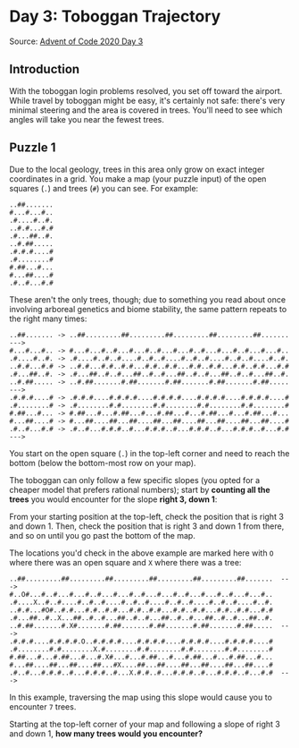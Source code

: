 # Day 3: Toboggan Trajectory
Source: [Advent of Code 2020 Day 3](https://adventofcode.com/2020/day/3)

## Introduction
With the toboggan login problems resolved, you set off toward the airport.
While travel by toboggan might be easy, it's certainly not safe: 
there's very minimal steering and the area is covered in trees. 
You'll need to see which angles will take you near the fewest trees.

## Puzzle 1
Due to the local geology, trees in this area only grow on exact integer coordinates in a grid. 
You make a map (your puzzle input) of the open squares (`.`) and trees (`#`) you can see. For example:

    ..##.......
    #...#...#..
    .#....#..#.
    ..#.#...#.#
    .#...##..#.
    ..#.##.....
    .#.#.#....#
    .#........#
    #.##...#...
    #...##....#
    .#..#...#.#

These aren't the only trees, though; due to something you read about once involving arboreal genetics and biome stability,
the same pattern repeats to the right many times:

    ..##....... -> ..##.........##.........##.........##.........##.......  --->
    #...#...#.. -> #...#...#..#...#...#..#...#...#..#...#...#..#...#...#..
    .#....#..#. -> .#....#..#..#....#..#..#....#..#..#....#..#..#....#..#.
    ..#.#...#.# -> ..#.#...#.#..#.#...#.#..#.#...#.#..#.#...#.#..#.#...#.#
    .#...##..#. -> .#...##..#..#...##..#..#...##..#..#...##..#..#...##..#.
    ..#.##..... -> ..#.##.......#.##.......#.##.......#.##.......#.##.....  --->
    .#.#.#....# -> .#.#.#....#.#.#.#....#.#.#.#....#.#.#.#....#.#.#.#....#
    .#........# -> .#........#.#........#.#........#.#........#.#........#
    #.##...#... -> #.##...#...#.##...#...#.##...#...#.##...#...#.##...#...
    #...##....# -> #...##....##...##....##...##....##...##....##...##....#
    .#..#...#.# -> .#..#...#.#.#..#...#.#.#..#...#.#.#..#...#.#.#..#...#.#  --->


You start on the open square (`.`) in the top-left corner and need to reach the bottom 
(below the bottom-most row on your map).

The toboggan can only follow a few specific slopes (you opted for a cheaper model that prefers rational numbers); 
start by **counting all the trees** you would encounter for the slope **right 3, down 1**:

From your starting position at the top-left, check the position that is right 3 and down 1. 
Then, check the position that is right 3 and down 1 from there, and so on until you go past the bottom of the map.

The locations you'd check in the above example are marked here with `O` where there was an open square 
and `X` where there was a tree:

    ..##.........##.........##.........##.........##.........##.......  --->
    #..O#...#..#...#...#..#...#...#..#...#...#..#...#...#..#...#...#..
    .#....X..#..#....#..#..#....#..#..#....#..#..#....#..#..#....#..#.
    ..#.#...#O#..#.#...#.#..#.#...#.#..#.#...#.#..#.#...#.#..#.#...#.#
    .#...##..#..X...##..#..#...##..#..#...##..#..#...##..#..#...##..#.
    ..#.##.......#.X#.......#.##.......#.##.......#.##.......#.##.....  --->
    .#.#.#....#.#.#.#.O..#.#.#.#....#.#.#.#....#.#.#.#....#.#.#.#....#
    .#........#.#........X.#........#.#........#.#........#.#........#
    #.##...#...#.##...#...#.X#...#...#.##...#...#.##...#...#.##...#...
    #...##....##...##....##...#X....##...##....##...##....##...##....#
    .#..#...#.#.#..#...#.#.#..#...X.#.#..#...#.#.#..#...#.#.#..#...#.#  --->

In this example, traversing the map using this slope would cause you to encounter `7` trees.

Starting at the top-left corner of your map and following a slope of right 3 and down 1, 
**how many trees would you encounter?**
